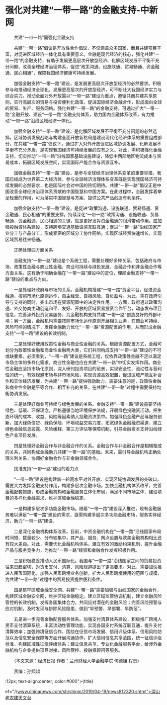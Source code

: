# 强化对共建“一带一路”的金融支持-中新网

　　共建“一带一路”需强化金融支持

　　共建“一带一路”倡议是开放性合作倡议，不仅涵盖众多国家，而且共建项目丰富，对促进区域经济一体化具有重要意义。金融是现代经济的核心，强化共建“一带一路”的金融支持，有助于发展更高层次开放型经济、化解区域发展不平衡不充分问题、改善全球经济治理体系，促进“政策沟通、设施联通、贸易畅通、资金融通、民心相通”，保障我国经济健康可持续发展。

　　加强金融支持“一带一路”建设，是发展更高层次开放型经济的必然要求。积极参与和推动经济全球化，发展更高层次的开放型经济，可不断壮大我国经济实力与综合实力。推动全面对外开放需以“一带一路”建设为重点，遵循共商共建共享原则，实行高层次的贸易与投资便利化政策，促进国际经济金融合作，形成面向全球的贸易、生产、服务网络。强化共建“一带一路”的金融支持，可通过扩大“一带一路”金融开放、建设“一带一路”金融支持体系，助力国内金融体系改革，有力推动“一带一路”沿线区域经济一体化。

　　加强金融支持“一带一路”建设，是化解区域发展不平衡不充分问题的必然选择。区域协调发展战略与构建全面开放新格局是建设现代化经济体系的重要组成部分，在共建“一带一路”倡议下，通过扩大对外开放促进区域协调发展、化解发展不平衡不充分矛盾，是实现我国经济可持续发展的应有之义。对此，需积极强化金融支持，切实推动“一带一路”沿线国家基础设施建设，降低中西部地区物流成本与贸易成本，拓展区域发展空间，实现国际产能合作与资源互补。

　　加强金融支持“一带一路”建设，是参与全球经济治理体系变革的重要举措。我国已经成为世界第二大经济体，参与全球经济治理体系变革既是实现我国经济可持续发展的必然要求，也是国际社会对中国的热切期待。共建“一带一路”倡议正是中国改善全球经济治理体系贡献的中国智慧和中国方案。在此过程中，金融发挥着举足轻重的作用，可为落实中国智慧与方案、提供公共产品创造有利条件。

　　加强金融支持“一带一路”建设，是促进“政策沟通、设施联通、贸易畅通、资金融通、民心相通”的重要支撑。持续深化“一带一路”政策沟通、设施联通、贸易畅通、资金融通、民心相通的关键，就是更好发挥资金融通的润滑带动作用。应加强投融资体系建设，支持跨境交通基础设施互联互通；促进“一带一路”沿线国家产业分工与产品分工，形成紧密的区域分工协作网络，实现区域经贸快速增长，实现区域贸易往来畅通。

　　正确处理四方面关系

　　金融支持“一带一路”建设是个系统工程，需要处理好多种关系，包括政府与市场、政策性金融与商业性金融、商业可持续与绿色发展、金融合作和非金融合作等方面关系。这有助于明确金融在“一带一路”建设中的定位，理顺金融支持“一带一路”建设的重点与方向。

　　一是处理好政府与市场的关系。金融机构搭建“一带一路”资金平台，促进资金融通，按照市场化原则运作，自主经营、自担风险、自负盈亏。为此，需在政府引导与支持的同时，突出市场在资源配置中的决定性作用。一方面，政府通过政策沟通、外交协商主动创造和平、友好、开放的区域贸易投资合作平台，动态发布项目信息，完善涉外投资贸易服务，为金融机构支持共建“一带一路”创造良好的外部环境；另一方面，金融机构需要按照市场化运作原则开展相关业务，在商业可持续、风险可控的情况下，发挥金融助力优化“一带一路”资源配置的作用，从而形成金融支持“一带一路”建设的长效机制。

　　二是处理好使用政策性金融与商业性金融的关系。根据资源配置方式，金融可划分为政策性金融和商业性金融两大类，它们共同构成支持“一带一路”建设的不可或缺要素。必须看到，“一带一路”建设是系统工程，仅依靠政策性金融不足以满足市场主体的多样化需求，商业性金融也应在共建“一带一路”中切实发挥作用。商业性金融应坚持市场化原则，深入研判投资项目的前景，实现安全性、流动性与营利性的统一，有效规避市场与非市场风险，实现资源高效配置，促进区域产能互补合作和实体经济发展，为共建“一带一路”提供强劲助力。需要注意的是，政策性金融和商业性金融是平等合作、相互补充的关系，在共建“一带一路”过程中需要保持均衡协调发展。

　　三是处理好商业可持续与绿色发展的关系。金融支持“一带一路”建设需要坚持绿色、低碳、环保理念，严格遵循当地环境保护法规，开展绿色投融资活动，把生态环境的成本、收益、风险等因素纳入投融资决策中。加强绿色金融产品与服务创新，加大绿色信贷、绿色保险、环境权益交易力度，拓宽绿色金融融资渠道，建立绿色金融信息披露、风险缓释、第三方评估等保障机制，引导金融资本支持沿线绿色产业项目发展。

　　四是处理好金融合作与非金融合作的关系。金融合作与非金融合作是相辅相成的关系，共同构成金融助力共建“一带一路”的基础。未来，需引导金融机构正确处理义利关系，协调好金融合作与非金融领域合作。

　　找准支持“一带一路”建设的着力点

　　“一带一路”建设是构建新一轮高水平对外开放、实现区域协调发展的突破口，需要大力发挥金融支持作用，构建多层次金融市场，加快金融机构体系改革，完善金融配套措施，形成金融机构和金融服务立体化布局，满足不同市场主体、建设项目的多样化金融需求，维护区域金融稳定。

　　一是构建多层次多功能金融市场。随着“一带一路”建设深入推进，现有金融服务难以满足“一带一路”建设的需求，亟需构建多层次多功能金融市场，服务实体经济，助力“一带一路”建设。

　　二是深化金融机构体系改革。目前，中资金融机构在“一带一路”沿线国家布局时间短、数量较少、分布较集中，其产品、服务、网点设置与欧美金融机构相比还有较大差距。对此，需要优化金融机构体系，建立有效的激励约束机制，提升金融产品与服务竞争力，为推动“一带一路”经贸和金融合作发挥积极作用。

　　三是积极稳妥推动人民币国际化。我国与“一带一路”沿线国家之间的贸易投资往来日趋密切，对货币支付、清算、风险规避提出了更高要求。对此，需要加快推进人民币国际化，加强人民币跨境业务创新，扩大人民币跨境使用的范围与规模，为共建“一带一路”过程中的贸易投资提供便利条件。

　　四是筑牢区域金融安全网。共建“一带一路”需要加强与沿线国家的金融合作，构建区域金融安全网，维护区域金融稳定。建立区域监管协调机制，建立金融风险管控的长效机制，发挥各国集体合力，共同应对潜在的金融风险；完善风险预警与应对机制，及时发现与排除风险隐患，做到“早预警、早部署、早防范”。

　　五是进一步完善金融配套服务体系。加强支付清算体系建设，积极推广跨境人民币支付清算系统，丰富流动性管理功能，实现各国支付系统互联互通，提升支付清算效率；加强跨境征信合作，围绕在征信市场发展、信用评级体系、信用风险防范以及信息安全保障等方面开展沟通协作，扩大信用信息共享范围，统一征信评级标准，构建区域性征信评级体系；建立信息共享、专业化金融服务平台，给涉外金融机构与企业提供项目对接、风险管控、投融资顾问等服务。

　　（本文来源：经济日报 作者：兰州财经大学金融学院 何德旭 程贵）

　　责编：孙熙越 

:12px; text-align:center; color:#000">{title}

ef="//www.chinanews.com/sh/shipin/2019/04-19/news812320.shtml">深山老农建天文台
